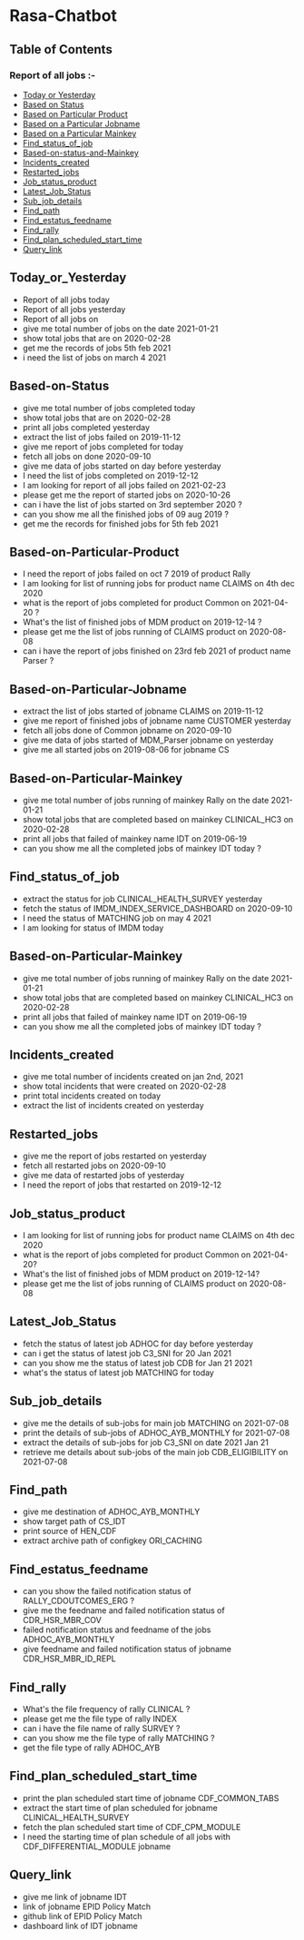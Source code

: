 # Rasa-Chatbot
## Table of Contents

### Report of all jobs :- 

- [Today or Yesterday](#Today_or_Yesterday)
- [Based on Status](#Based-on-Status)
- [Based on Particular Product](#Based-on-Particular-Product)
- [Based on a Particular Jobname](#Based-on-Particular-Jobname)
- [Based on a Particular Mainkey](#Based-on-Particular-Mainkey)
- [Find_status_of_job](#Find_status_of_job)
- [Based-on-status-and-Mainkey](#Based-on-status-and-Mainkey)
- [Incidents_created](#Incidents_created)
- [Restarted_jobs](#Restarted_jobs)
- [Job_status_product](#Job_status_product)
- [Latest_Job_Status](#Latest_Job_Status)
- [Sub_job_details](#Sub_job_details)
- [Find_path](#Find_path)
- [Find_estatus_feedname](#Find_estatus_feedname)
- [Find_rally](#Find_rally)
- [Find_plan_scheduled_start_time](#Find_plan_scheduled_start_time)
- [Query_link](#Query_link)


## Today_or_Yesterday
- Report of all jobs today
- Report of all jobs yesterday
- Report of all jobs on 
- give me total number of jobs on the date 2021-01-21
- show total jobs that are on 2020-02-28
- get me the records of jobs 5th feb 2021
- i need the list of jobs on march 4 2021

## Based-on-Status
- give me total number of jobs completed today 
- show total jobs that are on 2020-02-28 
- print all jobs completed yesterday 
- extract the list of jobs failed on 2019-11-12 
- give me report of jobs completed for today 
- fetch all jobs on done 2020-09-10 
- give me data of jobs started on day before yesterday 
- I need the list of jobs completed on 2019-12-12 
- I am looking for report of all jobs failed on 2021-02-23 
- please get me the report of started jobs on 2020-10-26 
- can i have the list of jobs started on 3rd september 2020 ?
- can you show me all the finished jobs of 09 aug 2019 ?
- get me the records for finished jobs for 5th feb 2021  


## Based-on-Particular-Product
- I need the report of jobs failed on oct 7 2019 of product Rally 
- I am looking for list of running jobs for product name CLAIMS on 4th dec 2020 
- what is the report of jobs completed for product Common on 2021-04-20 ?
- What's the list of finished jobs of MDM product on 2019-12-14 ?
- please get me the list of jobs running of CLAIMS product on 2020-08-08 
- can i have the report of jobs finished on 23rd feb 2021 of product name Parser ?


## Based-on-Particular-Jobname
- extract the list of jobs started of jobname CLAIMS on 2019-11-12 
- give me report of finished jobs of jobname name CUSTOMER yesterday 
- fetch all jobs done of Common jobname on 2020-09-10 
- give me data of jobs started of MDM_Parser jobname on yesterday 
- give me all started jobs on 2019-08-06 for jobname CS 


## Based-on-Particular-Mainkey
- give me total number of jobs running of mainkey Rally on the date 2021-01-21 
- show total jobs that are completed based on mainkey CLINICAL_HC3 on 2020-02-28 
- print all jobs that failed of mainkey name IDT on 2019-06-19 
- can you show me all the completed jobs of mainkey IDT today ? 


## Find_status_of_job
- extract the status for job CLINICAL_HEALTH_SURVEY yesterday
- fetch the status of IMDM_INDEX_SERVICE_DASHBOARD on 2020-09-10
- I need the status of MATCHING job on may 4 2021
- I am looking for status of IMDM today

## Based-on-Particular-Mainkey
- give me total number of jobs running of mainkey Rally on the date 2021-01-21 
- show total jobs that are completed based on mainkey CLINICAL_HC3 on 2020-02-28 
- print all jobs that failed of mainkey name IDT on 2019-06-19 
- can you show me all the completed jobs of mainkey IDT today ? 


## Incidents_created
- give me total number of incidents created on jan 2nd, 2021
- show total incidents that were created on 2020-02-28
- print total incidents created on today
- extract the list of incidents created on yesterday


## Restarted_jobs
- give me the report of jobs restarted on yesterday
- fetch all restarted jobs on 2020-09-10
- give me data of restarted jobs of yesterday
- I need the report of jobs that restarted on 2019-12-12
     


## Job_status_product
- I am looking for list of running jobs for product name CLAIMS on 4th dec 2020
- what is the report of jobs completed for product Common on 2021-04-20?
- What's the list of finished jobs of MDM product on 2019-12-14?
- please get me the list of jobs running of CLAIMS product on 2020-08-08
     


## Latest_Job_Status
- fetch the status of latest job ADHOC for day before yesterday
- can i get the status of latest job C3_SNI for 20 Jan 2021
- can you show me the status of latest job CDB for Jan 21 2021
- what's the status of latest job MATCHING for today
    

## Sub_job_details
- give me the details of sub-jobs for main job MATCHING on 2021-07-08
- print the details of sub-jobs of ADHOC_AYB_MONTHLY for 2021-07-08
- extract the details of sub-jobs for job C3_SNI on date 2021 Jan 21
- retrieve me details about sub-jobs of the main job CDB_ELIGIBILITY on 2021-07-08
     


## Find_path
- give me destination of ADHOC_AYB_MONTHLY
- show target path of CS_IDT 
- print source of HEN_CDF 
- extract archive path of configkey ORI_CACHING 


## Find_estatus_feedname
- can you show the failed notification status of RALLY_CDOUTCOMES_ERG ?
- give me the feedname and failed notification status of CDR_HSR_MBR_COV
- failed notification status and feedname of the jobs ADHOC_AYB_MONTHLY
- give feedname and failed notification status of jobname CDR_HSR_MBR_ID_REPL
         

## Find_rally
- What's the file frequency of rally CLINICAL ?
- please get me the file type of rally INDEX
- can i have the file name of rally SURVEY ?
- can you show me the file type of rally MATCHING ?
- get the file type of rally ADHOC_AYB    

## Find_plan_scheduled_start_time
- print the plan scheduled start time of jobname CDF_COMMON_TABS 
- extract the start time of plan scheduled for jobname CLINICAL_HEALTH_SURVEY 
- fetch the plan scheduled start time of CDF_CPM_MODULE 
- I need the starting time of plan schedule of all jobs with CDF_DIFFERENTIAL_MODULE jobname 

## Query_link
- give me link of jobname IDT 
- link of jobname EPID Policy Match
- github link of EPID Policy Match
- dashboard link of IDT jobname
